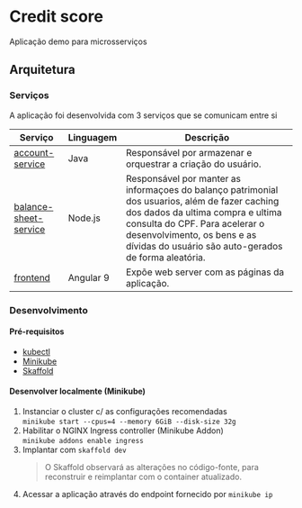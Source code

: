 # Credit score
Aplicação demo para microsserviços

## Arquitetura

### Serviços

A aplicação foi desenvolvida com 3 serviços que se comunicam entre si

| Serviço   | Linguagem | Descrição
| --------- | ----------| ---------
[account-service](./src/account-service) |Java|Responsável por armazenar e orquestrar a criação do usuário.
[balance-sheet-service](./src/balance-sheet-service) |Node.js|Responsável por manter as informaçoes do balanço patrimonial dos usuarios, além de fazer caching dos dados da ultima compra e ultima consulta do CPF. Para acelerar o desenvolvimento, os bens e as dívidas do usuário são auto-gerados de forma aleatória.
[frontend](./src/frontend) |Angular 9|Expõe web server com as páginas da aplicação.

### Desenvolvimento

#### Pré-requisitos

- [kubectl](https://kubernetes.io/docs/tasks/tools/install-kubectl/)
- [Minikube](https://kubernetes.io/docs/setup/minikube/)
- [Skaffold]( https://skaffold.dev/docs/install/)

#### Desenvolver localmente (Minikube)
1. Instanciar o cluster c/ as configurações recomendadas  
`minikube start --cpus=4 --memory 6GiB --disk-size 32g`
2. Habilitar o NGINX Ingress controller (Minikube Addon)  
`minikube addons enable ingress`
3. Implantar com `skaffold dev`  
    >O Skaffold observará as alterações no código-fonte, para  reconstruir e reimplantar com o container atualizado.
4. Acessar a aplicação através do endpoint fornecido por `minikube ip`
